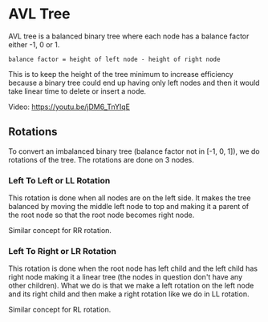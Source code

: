 # AVL Tree

AVL tree is a balanced binary tree where each node has a balance factor either -1, 0 or 1.

```
balance factor = height of left node - height of right node
```

This is to keep the height of the tree minimum to increase efficiency because a binary tree could end up having only left nodes and then it would take linear time to delete or insert a node.

Video: https://youtu.be/jDM6_TnYIqE

## Rotations

To convert an imbalanced binary tree (balance factor not in [-1, 0, 1]), we do rotations of the tree. The rotations are done on 3 nodes.

### Left To Left or LL Rotation

This rotation is done when all nodes are on the left side. It makes the tree balanced by moving the middle left node to top and making it a parent of the root node so that the root node becomes right node.

Similar concept for RR rotation.

### Left To Right or LR Rotation

This rotation is done when the root node has left child and the left child has right node making it a linear tree (the nodes in question don't have any other children). What we do is that we make a left rotation on the left node and its right child and then make a right rotation like we do in LL rotation.

Similar concept for RL rotation.

